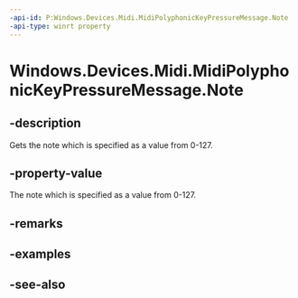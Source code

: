 ----api-id: P:Windows.Devices.Midi.MidiPolyphonicKeyPressureMessage.Note
-api-type: winrt property
---<!-- Property syntaxpublic byte Note { get; }--># Windows.Devices.Midi.MidiPolyphonicKeyPressureMessage.Note## -descriptionGets the note which is specified as a value from 0-127.## -property-valueThe note which is specified as a value from 0-127.## -remarks## -examples## -see-also